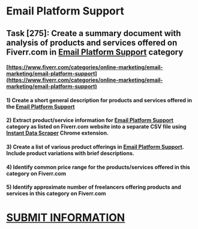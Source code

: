 # Email Platform Support
## Task [275]: Create a summary document with analysis of products and services offered on Fiverr.com in [Email Platform Support](https://www.fiverr.com/categories/online-marketing/email-marketing/email-platform-support) category
#### [https://www.fiverr.com/categories/online-marketing/email-marketing/email-platform-support](https://www.fiverr.com/categories/online-marketing/email-marketing/email-platform-support)
#### 1) Create a short general description for products and services offered in the [Email Platform Support](https://www.fiverr.com/categories/online-marketing/email-marketing/email-platform-support)
#### 2) Extract product/service information for [Email Platform Support](https://www.fiverr.com/categories/online-marketing/email-marketing/email-platform-support) category as listed on Fiverr.com website into a separate CSV file using [Instant Data Scraper](https://chrome.google.com/webstore/detail/instant-data-scraper/ofaokhiedipichpaobibbnahnkdoiiah) Chrome extension.
#### 3) Create a list of various product offerings in [Email Platform Support](https://www.fiverr.com/categories/online-marketing/email-marketing/email-platform-support). Include product variations with brief descriptions.
#### 4) Identify common price range for the products/services offered in this category on Fiverr.com
#### 5) Identify approximate number of freelancers offering products and services in this category on Fiverr.com

# [SUBMIT INFORMATION](https://forms.office.com/r/8AEKjkLxKG)
